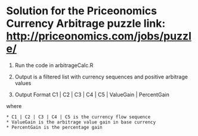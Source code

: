 Solution for the Priceonomics Currency Arbitrage puzzle
link: http://priceonomics.com/jobs/puzzle/
=================

1. Run the code in arbitrageCalc.R

2. Output is a filtered list with currency sequences and positive arbitrage values
 
3. Output Format
C1 | C2 | C3 | C4 | C5 | ValueGain | PercentGain

where

    * C1 | C2 | C3 | C4 | C5 is the currency flow sequence
    * ValueGain is the arbitrage value gain in base currency
    * PercentGain is the percentage gain
